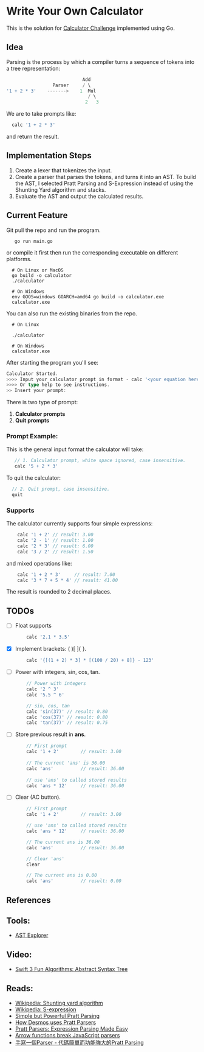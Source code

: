 # Write Your Own Calculator

This is the solution for [Calculator Challenge](https://codingchallenges.fyi/challenges/challenge-calculator)
implemented using Go.

## Idea

Parsing is the process by which a compiler turns a sequence of tokens into a tree representation:

```go
                            Add
                 Parser     / \
'1 + 2 * 3'    ------->    1  Mul
                              / \
                             2   3
```

We are to take prompts like:

```go
  calc '1 + 2 * 3'
```

and return the result.

## Implementation Steps

1. Create a lexer that tokenizes the input.
2. Create a parser that parses the tokens, and turns it into an AST.
To build the AST, I selected Pratt Parsing and S-Expression instead of using the Shunting Yard algorithm and stacks. 
3. Evaluate the AST and output the calculated results.

## Current Feature

Git pull the repo and run the program.
```shell
   go run main.go
```

or compile it first then run the corresponding executable on different platforms.
```shell
  # On Linux or MacOS
  go build -o calculator
  ./calculator
  
  # On Windows
  env GOOS=windows GOARCH=amd64 go build -o calculator.exe
  calculator.exe
```

You can also run the existing binaries from the repo.
```shell
  # On Linux
  
  ./calculator
  
  # On Windows
  calculator.exe
```


After starting the program you'll see:

```go
Calculator Started.
>>>> Input your calculator prompt in format - calc '<your equation here>'
>>>> Or type help to see instructions.
>> Insert your prompt:
```

There is two type of prompt:

1. **Calculator prompts**
2. **Quit prompts**

### Prompt Example:

This is the general input format the calculator will take:

```go
   // 1. Calculator prompt, white space ignored, case insensitive.
   calc '5 + 2 * 3'
```

To quit the calculator:

```go
  // 2. Quit prompt, case insensitive.    
  quit  
```

### Supports

The calculator currently supports four simple expressions:

```go
    calc '1 + 2' // result: 3.00
    calc '2 - 1' // result: 1.00
    calc '2 * 3' // result: 6.00
    calc '3 / 2' // result: 1.50
```

and mixed operations like:

```go
    calc '1 + 2 * 3'     // result: 7.00
    calc '3 * 7 + 5 * 4' // result: 41.00
```

The result is rounded to 2 decimal places.

## TODOs

- [ ] Float supports
    ```go
        calc '2.1 * 3.5'
    ```
   
- [x] Implement brackets: ( )[ ]{ }.
    ```go
        calc '{[(1 + 2) * 3] * [(100 / 20) + 8]} - 123'
    ```
   
- [ ] Power with integers, sin, cos, tan.
    ```go
        // Power with integers
        calc '2 ^ 3'
        calc '5.5 ^ 6' 
    ```
    ```go
        // sin, cos, tan
        calc 'sin(37)' // result: 0.80
        calc 'cos(37)' // result: 0.80 
        calc 'tan(37)' // result: 0.75
    ```
   
- [  ] Store previous result in **ans**.
    ```go
        // First prompt
        calc '1 + 2'        // result: 3.00
        
        // The current 'ans' is 36.00
        calc 'ans'          // result: 36.00
            
        // use 'ans' to called stored results
        calc 'ans * 12'     // result: 36.00 
    ```
- [ ] Clear (AC button).
    ```go
        // First prompt
        calc '1 + 2'        // result: 3.00
   
        // use 'ans' to called stored results
        calc 'ans * 12'     // result: 36.00
   
        // The current ans is 36.00
        calc 'ans'          // result: 36.00
   
        // Clear 'ans'
        clear
   
        // The current ans is 0.00
        calc 'ans'          // result: 0.00 
    ```
    

## References
## Tools:
- [AST Explorer](https://astexplorer.net)
## Video:
- [Swift 3 Fun Algorithms: Abstract Syntax Tree](https://www.youtube.com/watch?v=r14Vtwi2k7s)
## Reads:
- [Wikipedia: Shunting yard algorithm](https://en.wikipedia.org/wiki/Shunting_yard_algorithm#The_algorithm_in_detail) 
- [Wikipedia: S-expression](https://en.wikipedia.org/wiki/S-expression)
- [Simple but Powerful Pratt Parsing](https://matklad.github.io/2020/04/13/simple-but-powerful-pratt-parsing.html#From-Precedence-to-Binding-Power)
- [How Desmos uses Pratt Parsers](https://engineering.desmos.com/articles/pratt-parser/)
- [Pratt Parsers: Expression Parsing Made Easy](https://journal.stuffwithstuff.com/2011/03/19/pratt-parsers-expression-parsing-made-easy/)
- [Arrow functions break JavaScript parsers](https://dev.to/samthor/arrow-functions-break-javascript-parsers-1ldp)
- [手寫一個Parser - 代碼簡單而功能強大的Pratt Parsing](https://zhuanlan.zhihu.com/p/471075848)